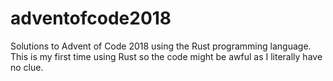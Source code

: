 # adventofcode2018
Solutions to Advent of Code 2018 using the Rust programming language.  This is my first time using Rust so the code might be awful as I literally have no clue.
